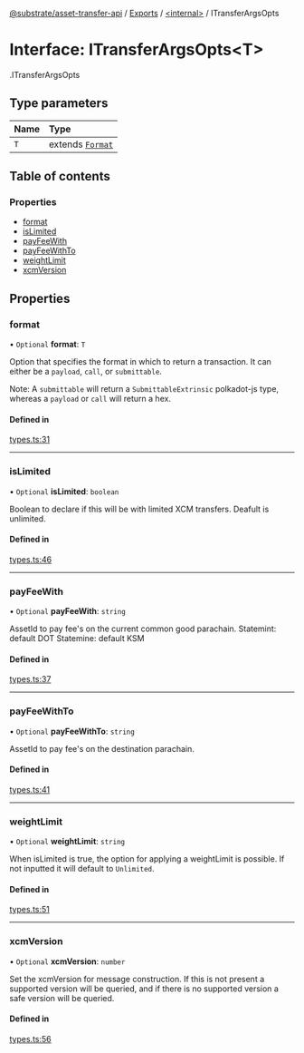 [@substrate/asset-transfer-api](../README.md) / [Exports](../modules.md) / [<internal\>](../modules/internal_.md) / ITransferArgsOpts

# Interface: ITransferArgsOpts<T\>

[<internal>](../modules/internal_.md).ITransferArgsOpts

## Type parameters

| Name | Type |
| :------ | :------ |
| `T` | extends [`Format`](../modules/internal_.md#format) |

## Table of contents

### Properties

- [format](internal_.ITransferArgsOpts.md#format)
- [isLimited](internal_.ITransferArgsOpts.md#islimited)
- [payFeeWith](internal_.ITransferArgsOpts.md#payfeewith)
- [payFeeWithTo](internal_.ITransferArgsOpts.md#payfeewithto)
- [weightLimit](internal_.ITransferArgsOpts.md#weightlimit)
- [xcmVersion](internal_.ITransferArgsOpts.md#xcmversion)

## Properties

### format

• `Optional` **format**: `T`

Option that specifies the format in which to return a transaction.
It can either be a `payload`, `call`, or `submittable`.

Note: A `submittable` will return a `SubmittableExtrinsic` polkadot-js type, whereas
a `payload` or `call` will return a hex.

#### Defined in

[types.ts:31](https://github.com/paritytech/asset-transfer-api/blob/747fa4b/src/types.ts#L31)

___

### isLimited

• `Optional` **isLimited**: `boolean`

Boolean to declare if this will be with limited XCM transfers.
Deafult is unlimited.

#### Defined in

[types.ts:46](https://github.com/paritytech/asset-transfer-api/blob/747fa4b/src/types.ts#L46)

___

### payFeeWith

• `Optional` **payFeeWith**: `string`

AssetId to pay fee's on the current common good parachain.
Statemint: default DOT
Statemine: default KSM

#### Defined in

[types.ts:37](https://github.com/paritytech/asset-transfer-api/blob/747fa4b/src/types.ts#L37)

___

### payFeeWithTo

• `Optional` **payFeeWithTo**: `string`

AssetId to pay fee's on the destination parachain.

#### Defined in

[types.ts:41](https://github.com/paritytech/asset-transfer-api/blob/747fa4b/src/types.ts#L41)

___

### weightLimit

• `Optional` **weightLimit**: `string`

When isLimited is true, the option for applying a weightLimit is possible.
If not inputted it will default to `Unlimited`.

#### Defined in

[types.ts:51](https://github.com/paritytech/asset-transfer-api/blob/747fa4b/src/types.ts#L51)

___

### xcmVersion

• `Optional` **xcmVersion**: `number`

Set the xcmVersion for message construction. If this is not present a supported version
will be queried, and if there is no supported version a safe version will be queried.

#### Defined in

[types.ts:56](https://github.com/paritytech/asset-transfer-api/blob/747fa4b/src/types.ts#L56)
